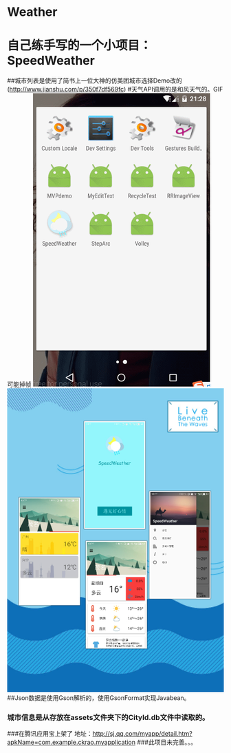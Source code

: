# Weather
# 自己练手写的一个小项目：SpeedWeather
##城市列表是使用了简书上一位大神的仿美团城市选择Demo改的(http://www.jianshu.com/p/350f7df569fc)
#天气API调用的是和风天气的。GIF可能掉帧
![image](https://github.com/CKRao/Weather/blob/master/jdfw.gif)
![image](https://github.com/CKRao/Weather/blob/master/title.jpg)
##Json数据是使用Gson解析的，使用GsonFormat实现Javabean。
### 城市信息是从存放在assets文件夹下的CityId.db文件中读取的。
###在腾讯应用宝上架了 地址：http://sj.qq.com/myapp/detail.htm?apkName=com.example.ckrao.myapplication
###此项目未完善。。。
